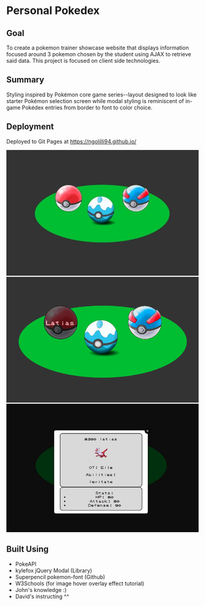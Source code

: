 # Personal Pokedex

## Goal
To create a pokemon trainer showcase website that displays information focused around 3 pokemon chosen by the student using AJAX to retrieve said data. This project is focused on client side technologies.

## Summary
Styling inspired by Pokémon core game series--layout designed to look like starter Pokémon selection screen while modal styling is reminiscent of in-game Pokédex entries from border to font to color choice. 

## Deployment
Deployed to Git Pages at https://ngolilli94.github.io/

<img src="personalPokedex.jpeg">
<img src="personalPokedex_hover.png">
<img src="personalPokedex_modal.jpeg">

## Built Using
* PokeAPI
* kylefox jQuery Modal (Library)
* Superpencil pokemon-font (Github)
* W3Schools (for image hover overlay effect tutorial)
* John's knowledge :) 
* David's instructing ^^
